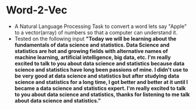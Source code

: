 # Word-2-Vec
* A Natural Language Processing Task to convert a word lets say "Apple" to a vector(array) of numbers so that a computer can understand it. </br>
* Tested on the following input **"Today we will be learning about the fundamentals of data science and statistics. Data Science and statistics are hot and growing fields with alternative names of machine learning, artificial intelligence, big data, etc. I'm really excited to talk to you about data science and statistics because data science and statistics have long been passions of mine. I didn't use to be very good at data science and statistics but after studying data science and statistics for a long time, I got better and better at it until I became a data science and statistics expert. I'm really excited to talk to you about data science and statistics, thanks for listening to me talk about data science and statistics."**
